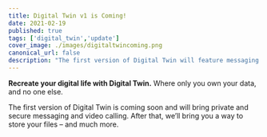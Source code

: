 ```yaml
---
title: Digital Twin v1 is Coming!
date: 2021-02-19
published: true
tags: ['digital_twin','update']
cover_image: ./images/digitaltwincoming.png
canonical_url: false
description: "The first version of Digital Twin will feature messaging and video calling."
---
```


**Recreate your digital life with Digital Twin.** Where only you own your data, and no one else.

The first version of Digital Twin is coming soon and will bring private and secure messaging and video calling. After that, we’ll bring you a way to store your files – and much more.
